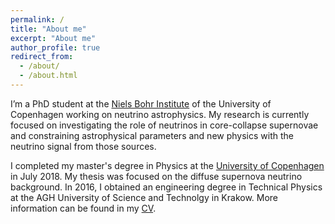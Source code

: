 ```yaml
---
permalink: /
title: "About me"
excerpt: "About me"
author_profile: true
redirect_from: 
  - /about/
  - /about.html
---
```


I’m a PhD student at the [Niels Bohr Institute](https://www.nbi.ku.dk/english/) of the University of Copenhagen working on neutrino astrophysics. My research is currently focused on investigating the role of neutrinos in core-collapse supernovae and constraining astrophysical parameters and new physics with the neutrino signal from those sources.

I completed my master's degree in Physics at the [University of Copenhagen](https://www.ku.dk/english/) in July 2018. My thesis was focused on the diffuse supernova neutrino background.
In 2016, I obtained an engineering degree in Technical Physics at the AGH University of Science and Technolgy in Krakow. More information can be found in my [CV](https://annaannafs.github.io/cv/).
